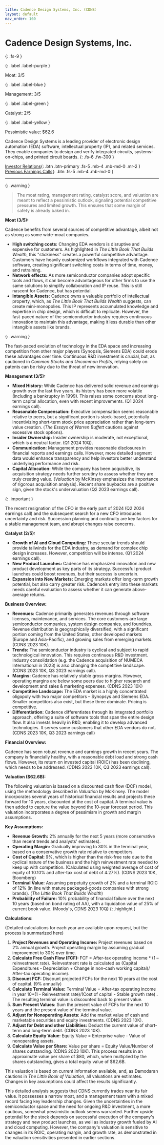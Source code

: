 ```yaml
---
title: Cadence Design Systems, Inc. (CDNS)
layout: default
nav_order: 160
---
```


# Cadence Design Systems, Inc.
{: .fs-9 }

{: .label .label-purple }

Moat: 3/5

{: .label .label-blue }

Management: 3/5

{: .label .label-green }

Catalyst: 2/5

{: .label .label-yellow }

Pessimistic value: $62.6

Cadence Design Systems is a leading provider of electronic design automation (EDA) software, intellectual property (IP), and related services.  They enable companies to design and verify integrated circuits, systems-on-chips, and printed circuit boards.
{: .fs-6 .fw-300 }

[Investor Relations](https://www.google.com/search?q=CDNS+investor+relations){: .btn .btn-primary .fs-5 .mb-4 .mb-md-0 .mr-2 }
[Previous Earnings Calls](https://discountingcashflows.com/company/CDNS/transcripts/){: .btn .fs-5 .mb-4 .mb-md-0 }

---

{: .warning } 
>The moat rating, management rating, catalyst score, and valuation are meant to reflect a pessimistic outlook, signaling potential competitive pressures and limited growth. This ensures that some margin of safety is already baked in.


**Moat (3/5):**

Cadence benefits from several sources of competitive advantage, albeit not as strong as some wide-moat companies. 

* **High switching costs:**  Changing EDA vendors is disruptive and expensive for customers.  As highlighted in *The Little Book That Builds Wealth*, this "stickiness" creates a powerful competitive advantage.  Customers have heavily customized workflows integrated with Cadence software, creating significant switching costs in terms of time, money, and retraining.  
* **Network effects:** As more semiconductor companies adopt specific tools and flows, it can become advantageous for other firms to use the same solutions to simplify collaboration and IP reuse. This is still nascent for Cadence, but has potential.
* **Intangible Assets:**  Cadence owns a valuable portfolio of intellectual property, which, as *The Little Book That Builds Wealth* suggests, can create mini-monopolies. This IP represents accumulated knowledge and expertise in chip design, which is difficult to replicate. However, the fast-paced nature of the semiconductor industry requires continuous innovation to maintain this advantage, making it less durable than other intangible assets like brands.

{: .warning }

The fast-paced evolution of technology in the EDA space and increasing competition from other major players (Synopsis, Siemens EDA) could erode these advantages over time. Continuous R&D investment is crucial, but, as cautioned in *Common Stocks and Uncommon Profits*, relying solely on patents can be risky due to the threat of new innovation.

**Management (3/5):**

* **Mixed History:** While Cadence has delivered solid revenue and earnings growth over the last five years, its history has been more volatile (including a bankruptcy in 1999).  This raises some concerns about long-term capital allocation, even with recent improvements. (Q1 2024 earnings call). 
* **Reasonable Compensation:** Executive compensation seems reasonable relative to peers, but a significant portion is stock-based, potentially incentivizing short-term stock price appreciation rather than long-term value creation.  (*The Essays of Warren Buffett* cautions against excessive stock options).
* **Insider Ownership:**  Insider ownership is moderate, not exceptional, which is a neutral factor.  (Q1 2024 10Q).
* **Communication:**  Management provides reasonable disclosures in financial reports and earnings calls. However, more detailed segment data would enhance transparency and help investors better understand underlying performance and risk. 
* **Capital Allocation:** While the company has been acquisitive, its acquisition strategy needs further scrutiny to assess whether they are truly creating value.  (*Valuation* by McKinsey emphasizes the importance of rigorous acquisition analysis).  Recent share buybacks are a positive sign, given the stock's undervaluation (Q2 2023 earnings call).

{: .important }

The recent resignation of the CFO in the early part of 2024 (Q2 2024 earnings call) and the subsequent search for a new CFO introduces uncertainty and risk.  Succession planning and continuity are key factors for a stable management team, and abrupt changes raise concerns.


**Catalyst (2/5):**

* **Growth of AI and Cloud Computing:** These secular trends should provide tailwinds for the EDA industry, as demand for complex chip design increases. However, competition will be intense.  (Q1 2024 earnings call).
* **New Product Launches:**  Cadence has emphasized innovation and new product development as key parts of its strategy. Successful product launches could boost revenues, but their success is uncertain.
* **Expansion into New Markets:** Emerging markets offer long-term growth potential, but also carry greater risk. Cadence’s entry into these markets needs careful evaluation to assess whether it can generate above-average returns.


**Business Overview:**

* **Revenues:** Cadence primarily generates revenues through software licenses, maintenance, and services. The core customers are large semiconductor companies, system design companies, and foundries. Revenue distribution is geographically diversified, with a significant portion coming from the United States, other developed markets (Europe and Asia-Pacific), and growing sales from emerging markets. (CDNS 2023 10K).
* **Trends:** The semiconductor industry is cyclical and subject to rapid technological innovation. This requires continuous R&D investment. Industry consolidation (e.g. the Cadence acquisition of NUMECA International in 2023) is also changing the competitive landscape. (CDNS 2023 10K, Q3 2023 earnings call).
* **Margins:** Cadence has relatively stable gross margins.  However, operating margins are below some peers due to higher research and development and sales & marketing expenses.  (CDNS 2023 10K)
* **Competitive Landscape:** The EDA market is a highly concentrated oligopoly with two major competitors – Synopsys and Siemens EDA. Smaller competitors also exist, but these three dominate. Pricing is competitive. 
* **Differentiation:** Cadence differentiates through its integrated portfolio approach, offering a suite of software tools that span the entire design flow.  It also invests heavily in R&D, enabling it to develop advanced technologies. It serves some customers that other EDA vendors do not.  (CDNS 2023 10K, Q3 2023 earnings call)


**Financial Overview:**

Cadence has seen robust revenue and earnings growth in recent years. The company is financially healthy, with a reasonable debt load and strong cash flows.  However, its return on invested capital (ROIC) has been declining, which needs to be addressed. (CDNS 2023 10K, Q3 2023 earnings call).


**Valuation ($62.6B):**

The following valuation is based on a discounted cash flow (DCF) model, using the methodology described in *Valuation* by McKinsey. The model incorporates several years of historical financial results and projects these forward for 10 years, discounted at the cost of capital. A terminal value is then added to capture the value beyond the 10-year forecast period.  This valuation incorporates a degree of pessimism in growth and margin assumptions.


**Key Assumptions:**

* **Revenue Growth:**  2% annually for the next 5 years (more conservative than recent trends and analysts' estimates).  
* **Operating Margin:** Gradually improving to 30% in the terminal year, based on a conservative growth rate relative to competitors.
* **Cost of Capital:** 9%, which is higher than the risk-free rate due to the cyclical nature of the business and the high reinvestment rate needed to keep up with competition.  (Calculated using weighted average of cost of equity of 10.10% and after-tax cost of debt of 4.27%).  (CDNS 2023 10K, Bloomberg)
* **Terminal Value:** Assuming perpetuity growth of 2% and a terminal ROIC of 12% (in line with mature packaged-goods companies with strong brands).  (*The Little Book That Builds Wealth*)
* **Probability of Failure:** 10% probability of financial failure over the next 10 years (based on bond rating of AA), with a liquidation value of 25% of current book value.  (Moody's, CDNS 2023 10Q)
{: .highlight }

**Calculations:**

(Detailed calculations for each year are available upon request, but the process is summarized here)

1. **Project Revenues and Operating Income:**  Project revenues based on 2% annual growth. Project operating margin by assuming gradual improvement to 30% over time.
2. **Calculate Free Cash Flow (FCF):** FCF = After-tax operating income * (1 – reinvestment rate). Reinvestment rate is calculated as (Capital Expenditures - Depreciation + Change in non-cash working capital)/ After-tax operating income).
3. **Discount FCF:** Discount projected FCFs for the next 10 years at the cost of capital. (9% annually)
4. **Calculate Terminal Value:** Terminal Value = After-tax operating income in year 10*(1 – Reinvestment rate)/(Cost of capital - Stable growth rate)  .  The resulting terminal value is discounted back to present value.
5. **Sum Present Values:** Sum the present value of FCFs for the next 10 years and the present value of the terminal value.
6. **Adjust for Nonoperating Assets:** Add the market value of cash and marketable securities and equity investments.  (CDNS 2023 10K).
7. **Adjust for Debt and other Liabilities:** Deduct the current value of short-term and long-term debt.  (CDNS 2023 10K).
8. **Calculate Equity Value:** Equity Value = Enterprise value - Value of nonoperating assets.
9. **Calculate Value per Share:**  Value per share = Equity Value/Number of shares outstanding.  (CDNS 2023 10K).  This process results in an approximate value per share of $80, which, when multiplied by the shares outstanding, gives a total equity value of $62.6B.

This valuation is based on current information available, and, as Damodaran cautions in *The Little Book of Valuation*, all valuations are estimates.  Changes in key assumptions could affect the results significantly.

This detailed analysis suggests that CDNS currently trades near its fair value. It possesses a narrow moat, and a management team with a mixed record facing key leadership changes. Given the uncertainties in the semiconductor space and the need for ongoing R&D investment,  a more cautious, somewhat pessimistic outlook seems warranted.  Further upside potential for the stock depends on successful execution of the company's strategy and new product launches, as well as industry growth fueled by AI and cloud computing.  However, the company's valuation is sensitive to changes in its ROIC, operating margin, and growth rate, as demonstrated in the valuation sensitivities presented in earlier sections.